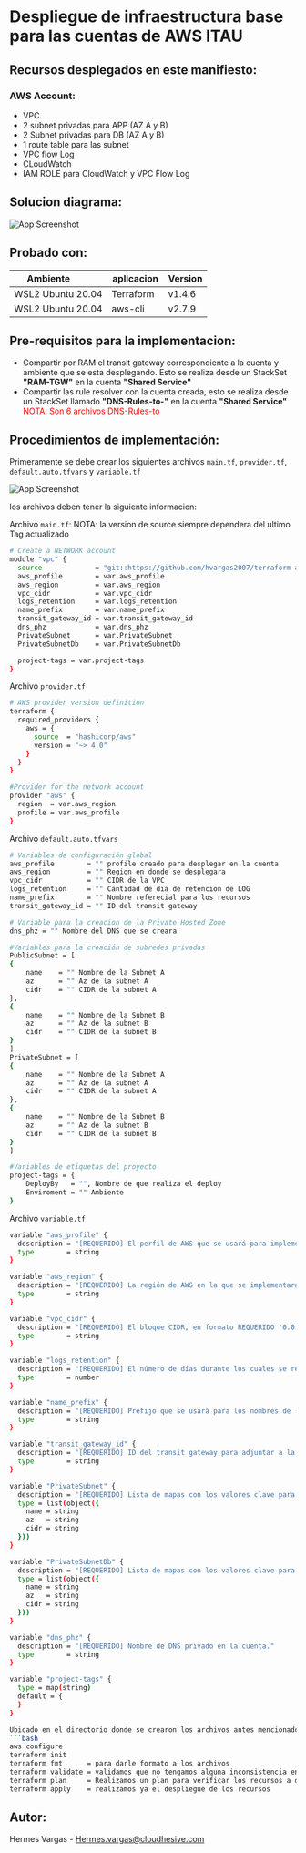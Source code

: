 # Despliegue de infraestructura base para las cuentas de AWS ITAU

## Recursos desplegados en este manifiesto:  

### AWS Account:
- VPC
- 2 subnet privadas para APP (AZ A y B)
- 2 Subnet privadas para DB  (AZ A y B)
- 1 route table para las subnet
- VPC flow Log
- CLoudWatch
- IAM ROLE para CloudWatch y VPC Flow Log

## Solucion diagrama:
![App Screenshot](diagrama/diagrama_base.png)
## Probado con: 

| Ambiente         | aplicacion | Version |
| ----------------- | ---------- | ------- |
| WSL2 Ubuntu 20.04 | Terraform  | v1.4.6  |
| WSL2 Ubuntu 20.04 | aws-cli    | v2.7.9 |

## Pre-requisitos para la implementacion:  

- Compartir por RAM el transit gateway correspondiente a la cuenta y ambiente que se esta desplegando. Esto se realiza desde un StackSet **"RAM-TGW"** en la cuenta **"Shared Service"**
- Compartir las rule resolver con la cuenta creada, esto se realiza desde un StackSet llamado **"DNS-Rules-to-"** en la cuenta **"Shared Service"** <span style="color:red">NOTA: Son 6 archivos DNS-Rules-to</span>

## Procedimientos de implementación:  

Primeramente se debe crear los siguientes archivos `main.tf`, `provider.tf`, `default.auto.tfvars` y `variable.tf`

![App Screenshot](diagrama/main.png)

los archivos deben tener la siguiente informacion:

Archivo `main.tf`:
NOTA: la version de source siempre dependera del ultimo Tag actualizado
```bash
# Create a NETWORK account
module "vpc" {
  source             = "git::https://github.com/hvargas2007/terraform-aws-networking.git?ref=v1.0.0"
  aws_profile        = var.aws_profile
  aws_region         = var.aws_region
  vpc_cidr           = var.vpc_cidr
  logs_retention     = var.logs_retention
  name_prefix        = var.name_prefix
  transit_gateway_id = var.transit_gateway_id
  dns_phz            = var.dns_phz
  PrivateSubnet      = var.PrivateSubnet
  PrivateSubnetDb    = var.PrivateSubnetDb

  project-tags = var.project-tags
}
```
Archivo `provider.tf`
```bash
# AWS provider version definition
terraform {
  required_providers {
    aws = {
      source  = "hashicorp/aws"
      version = "~> 4.0"
    }
  }
}

#Provider for the network account
provider "aws" {
  region  = var.aws_region
  profile = var.aws_profile
}
```
Archivo `default.auto.tfvars`
```bash
# Variables de configuración global
aws_profile        = "" profile creado para desplegar en la cuenta
aws_region         = "" Region en donde se desplegara
vpc_cidr           = "" CIDR de la VPC
logs_retention     = "" Cantidad de dia de retencion de LOG
name_prefix        = "" Nombre referecial para los recursos
transit_gateway_id = "" ID del transit gateway 

# Variable para la creacion de la Private Hosted Zone
dns_phz = "" Nombre del DNS que se creara

#Variables para la creación de subredes privadas    
PublicSubnet = [
{
    name    = "" Nombre de la Subnet A
    az      = "" Az de la subnet A
    cidr    = "" CIDR de la subnet A
},
{
    name    = "" Nombre de la Subnet B
    az      = "" Az de la subnet B
    cidr    = "" CIDR de la subnet B
}
]
PrivateSubnet = [
{
    name    = "" Nombre de la Subnet A
    az      = "" Az de la subnet A
    cidr    = "" CIDR de la subnet A
},
{
    name    = "" Nombre de la Subnet B
    az      = "" Az de la subnet B
    cidr    = "" CIDR de la subnet B
}
]

#Variables de etiquetas del proyecto
project-tags = {
    DeployBy   = "", Nombre de que realiza el deploy
    Enviroment = "" Ambiente
}
```

Archivo `variable.tf`
```bash
variable "aws_profile" {
  description = "[REQUERIDO] El perfil de AWS que se usará para implementar los recursos."
  type        = string
}

variable "aws_region" {
  description = "[REQUERIDO] La región de AWS en la que se implementarán los recursos."
  type        = string
}

variable "vpc_cidr" {
  description = "[REQUERIDO] El bloque CIDR, en formato REQUERIDO '0.0.0.0/0'."
  type        = string
}

variable "logs_retention" {
  description = "[REQUERIDO] El número de días durante los cuales se retendrán los eventos de registro en CloudWatch."
  type        = number
}

variable "name_prefix" {
  description = "[REQUERIDO] Prefijo que se usará para los nombres de los recursos."
  type        = string
}

variable "transit_gateway_id" {
  description = "[REQUERIDO] ID del transit gateway para adjuntar a la VPC."
  type        = string
}

variable "PrivateSubnet" {
  description = "[REQUERIDO] Lista de mapas con los valores clave para crear el CIDR mediante la función cidrsubnets, además del nombre y el número de índice para la zona de disponibilidad."
  type = list(object({
    name = string
    az   = string
    cidr = string
  }))
}

variable "PrivateSubnetDb" {
  description = "[REQUERIDO] Lista de mapas con los valores clave para crear el CIDR mediante la función cidrsubnets, además del nombre y el número de índice para la zona de disponibilidad."
  type = list(object({
    name = string
    az   = string
    cidr = string
  }))
}

variable "dns_phz" {
  description = "[REQUERIDO] Nombre de DNS privado en la cuenta."
  type        = string
}

variable "project-tags" {
  type = map(string)
  default = {
  }
}

Ubicado en el directorio donde se crearon los archivos antes mencionados, iniciamos nuestro proyecto y desplegamos el manifiesto de la siguiente forma:
```bash
aws configure
terraform init
terraform fmt      = para darle formato a los archivos
terraform validate = validamos que no tengamos alguna inconsistencia en los recursos
terraform plan     = Realizamos un plan para verificar los recursos a desplegar
terraform apply    = realizamos ya el despliegue de los recursos
```
## Autor:
Hermes Vargas - Hermes.vargas@cloudhesive.com